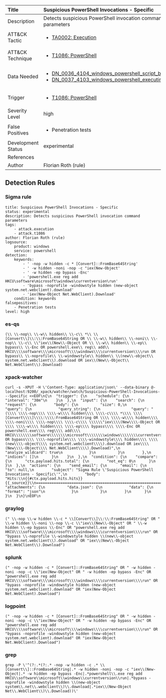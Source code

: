 | Title                | Suspicious PowerShell Invocations - Specific                                                                                                                                                 |
|:---------------------|:------------------------------------------------------------------------------------------------------------------------------------------------------------|
| Description          | Detects suspicious PowerShell invocation command parameters                                                                                                                                           |
| ATT&amp;CK Tactic    | <ul><li>[TA0002: Execution](https://attack.mitre.org/tactics/TA0002)</li></ul>  |
| ATT&amp;CK Technique | <ul><li>[T1086: PowerShell](https://attack.mitre.org/techniques/T1086)</li></ul>                             |
| Data Needed          | <ul><li>[DN_0036_4104_windows_powershell_script_block](../Data_Needed/DN_0036_4104_windows_powershell_script_block.md)</li><li>[DN_0037_4103_windows_powershell_executing_pipeline](../Data_Needed/DN_0037_4103_windows_powershell_executing_pipeline.md)</li></ul>                                                         |
| Trigger              | <ul><li>[T1086: PowerShell](../Triggers/T1086.md)</li></ul>  |
| Severity Level       | high                                                                                                                                                 |
| False Positives      | <ul><li>Penetration tests</li></ul>                                                                  |
| Development Status   | experimental                                                                                                                                                |
| References           | <ul></ul>                                                          |
| Author               | Florian Roth (rule)                                                                                                                                                |


## Detection Rules

### Sigma rule

```
title: Suspicious PowerShell Invocations - Specific
status: experimental
description: Detects suspicious PowerShell invocation command parameters
tags:
    - attack.execution
    - attack.t1086
author: Florian Roth (rule)
logsource:
    product: windows
    service: powershell
detection:
    keywords:
        - ' -nop -w hidden -c * [Convert]::FromBase64String'
        - ' -w hidden -noni -nop -c "iex(New-Object'
        - ' -w hidden -ep bypass -Enc'
        - 'powershell.exe reg add HKCU\software\microsoft\windows\currentversion\run'
        - 'bypass -noprofile -windowstyle hidden (new-object system.net.webclient).download'
        - 'iex(New-Object Net.WebClient).Download'
    condition: keywords
falsepositives:
    - Penetration tests
level: high

```




### es-qs
    
```
(\\ \\-nop\\ \\-w\\ hidden\\ \\-c\\ *\\ \\[Convert\\]\\:\\:FromBase64String OR \\ \\-w\\ hidden\\ \\-noni\\ \\-nop\\ \\-c\\ \\"iex\\(New\\-Object OR \\ \\-w\\ hidden\\ \\-ep\\ bypass\\ \\-Enc OR powershell.exe\\ reg\\ add\\ HKCU\\\\software\\\\microsoft\\\\windows\\\\currentversion\\\\run OR bypass\\ \\-noprofile\\ \\-windowstyle\\ hidden\\ \\(new\\-object\\ system.net.webclient\\).download OR iex\\(New\\-Object\\ Net.WebClient\\).Download)
```


### xpack-watcher
    
```
curl -s -XPUT -H \'Content-Type: application/json\' --data-binary @- localhost:9200/_xpack/watcher/watch/Suspicious-PowerShell-Invocations---Specific <<EOF\n{\n  "trigger": {\n    "schedule": {\n      "interval": "30m"\n    }\n  },\n  "input": {\n    "search": {\n      "request": {\n        "body": {\n          "size": 0,\n          "query": {\n            "query_string": {\n              "query": "(\\\\ \\\\-nop\\\\ \\\\-w\\\\ hidden\\\\ \\\\-c\\\\ *\\\\ \\\\[Convert\\\\]\\\\:\\\\:FromBase64String OR \\\\ \\\\-w\\\\ hidden\\\\ \\\\-noni\\\\ \\\\-nop\\\\ \\\\-c\\\\ \\\\\\"iex\\\\(New\\\\-Object OR \\\\ \\\\-w\\\\ hidden\\\\ \\\\-ep\\\\ bypass\\\\ \\\\-Enc OR powershell.exe\\\\ reg\\\\ add\\\\ HKCU\\\\\\\\software\\\\\\\\microsoft\\\\\\\\windows\\\\\\\\currentversion\\\\\\\\run OR bypass\\\\ \\\\-noprofile\\\\ \\\\-windowstyle\\\\ hidden\\\\ \\\\(new\\\\-object\\\\ system.net.webclient\\\\).download OR iex\\\\(New\\\\-Object\\\\ Net.WebClient\\\\).Download)",\n              "analyze_wildcard": true\n            }\n          }\n        },\n        "indices": []\n      }\n    }\n  },\n  "condition": {\n    "compare": {\n      "ctx.payload.hits.total": {\n        "not_eq": 0\n      }\n    }\n  },\n  "actions": {\n    "send_email": {\n      "email": {\n        "to": null,\n        "subject": "Sigma Rule \'Suspicious PowerShell Invocations - Specific\'",\n        "body": "Hits:\\n{{#ctx.payload.hits.hits}}{{_source}}\\n================================================================================\\n{{/ctx.payload.hits.hits}}",\n        "attachments": {\n          "data.json": {\n            "data": {\n              "format": "json"\n            }\n          }\n        }\n      }\n    }\n  }\n}\nEOF\n
```


### graylog
    
```
(" \\-nop \\-w hidden \\-c * \\[Convert\\]\\:\\:FromBase64String" OR " \\-w hidden \\-noni \\-nop \\-c \\"iex\\(New\\-Object" OR " \\-w hidden \\-ep bypass \\-Enc" OR "powershell.exe reg add HKCU\\\\software\\\\microsoft\\\\windows\\\\currentversion\\\\run" OR "bypass \\-noprofile \\-windowstyle hidden \\(new\\-object system.net.webclient\\).download" OR "iex\\(New\\-Object Net.WebClient\\).Download")
```


### splunk
    
```
(" -nop -w hidden -c * [Convert]::FromBase64String" OR " -w hidden -noni -nop -c \\"iex(New-Object" OR " -w hidden -ep bypass -Enc" OR "powershell.exe reg add HKCU\\\\software\\\\microsoft\\\\windows\\\\currentversion\\\\run" OR "bypass -noprofile -windowstyle hidden (new-object system.net.webclient).download" OR "iex(New-Object Net.WebClient).Download")
```


### logpoint
    
```
(" -nop -w hidden -c * [Convert]::FromBase64String" OR " -w hidden -noni -nop -c \\"iex(New-Object" OR " -w hidden -ep bypass -Enc" OR "powershell.exe reg add HKCU\\\\software\\\\microsoft\\\\windows\\\\currentversion\\\\run" OR "bypass -noprofile -windowstyle hidden (new-object system.net.webclient).download" OR "iex(New-Object Net.WebClient).Download")
```


### grep
    
```
grep -P \'^(?:.*(?:.* -nop -w hidden -c .* \\[Convert\\]::FromBase64String|.* -w hidden -noni -nop -c "iex\\(New-Object|.* -w hidden -ep bypass -Enc|.*powershell\\.exe reg add HKCU\\software\\microsoft\\windows\\currentversion\\run|.*bypass -noprofile -windowstyle hidden \\(new-object system\\.net\\.webclient\\)\\.download|.*iex\\(New-Object Net\\.WebClient\\)\\.Download))\'
```


